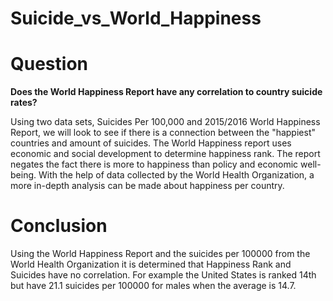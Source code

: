 # Suicide_vs_World_Happiness

# Question
**Does the World Happiness Report have any correlation to country suicide rates?**

Using two data sets, Suicides Per 100,000 and 2015/2016 World Happiness Report, we will look to see if there is a connection between the "happiest" countries and amount of suicides. The World Happiness report uses economic and social development to determine happiness rank. The report negates the fact there is more to happiness than policy and economic well-being. With the help of data collected by the World Health Organization, a more in-depth analysis can be made about happiness per country.


# Conclusion 

Using the World Happiness Report and the suicides per 100000 from the World Health Organization it is determined that Happiness Rank and Suicides have no correlation. For example the United States is ranked 14th but have 21.1 suicides per 100000 for males when the average is 14.7. 
